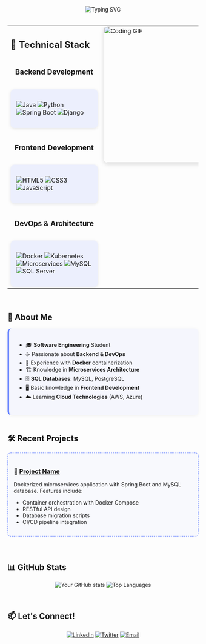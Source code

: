 <div align="center">
  <img src="https://readme-typing-svg.demolab.com?font=Fira+Code&weight=600&size=26&duration=4000&pause=1000&color=5C7AFF&center=true&vCenter=true&width=500&lines=Hi+there%2C+I'm+Kendryd+Rodriguez;Welcome+to+my+profile!;Software+Engineering+Student;Backend+%26+DevOps+Enthusiast" alt="Typing SVG" />
</div>

<br>

<table>
  <tr>
    <td width="60%" valign="top" style="border: none;">
    
## 🚀 Technical Stack

<div style="display: flex; flex-wrap: wrap; gap: 15px; justify-content: center; margin-top: 20px;">

### **Backend Development**
<div style="background: rgba(92,122,255,0.1); padding: 15px; border-radius: 10px; min-width: 200px; box-shadow: 0 2px 8px rgba(0,0,0,0.1);">
  
![Java](https://img.shields.io/badge/Java-%232370ED.svg?style=for-the-badge&logo=java&logoColor=white)
![Python](https://img.shields.io/badge/Python%20-%2314354C.svg?style=for-the-badge&logo=python&logoColor=white)
![Spring Boot](https://img.shields.io/badge/Spring%20Boot-%236DB33F.svg?style=for-the-badge&logo=springboot&logoColor=white)
![Django](https://img.shields.io/badge/Django-%23092E20.svg?style=for-the-badge&logo=django&logoColor=white)

</div>

### **Frontend Development**
<div style="background: rgba(92,122,255,0.1); padding: 15px; border-radius: 10px; min-width: 200px; box-shadow: 0 2px 8px rgba(0,0,0,0.1);">
  
![HTML5](https://img.shields.io/badge/HTML5%20-%23E34F26.svg?style=for-the-badge&logo=html5&logoColor=white)
![CSS3](https://img.shields.io/badge/CSS%20-%231572B6.svg?style=for-the-badge&logo=css3&logoColor=white)
![JavaScript](https://img.shields.io/badge/JavaScript%20-%23F7DF1E.svg?style=for-the-badge&logo=javascript&logoColor=black)

</div>

### **DevOps & Architecture**
<div style="background: rgba(92,122,255,0.1); padding: 15px; border-radius: 10px; min-width: 200px; box-shadow: 0 2px 8px rgba(0,0,0,0.1);">
  
![Docker](https://img.shields.io/badge/Docker-2496ED?style=for-the-badge&logo=docker&logoColor=white)
![Kubernetes](https://img.shields.io/badge/Kubernetes-326CE5?style=for-the-badge&logo=kubernetes&logoColor=white)
![Microservices](https://img.shields.io/badge/Microservices-1890FF?style=for-the-badge&logo=circle&logoColor=white)
![MySQL](https://img.shields.io/badge/MySQL-4479A1?style=for-the-badge&logo=mysql&logoColor=white)
![SQL Server](https://img.shields.io/badge/Microsoft%20SQL%20Server-CC2927?style=for-the-badge&logo=microsoft%20sql%20server&logoColor=white)

</div>

</div>
    </td>
    <td width="40%" valign="top" style="border: none;">
      <img height="360" alt="Coding GIF" src="https://camo.githubusercontent.com/d1e9733ec79822bcadf8b9a1035840ee511e2f022fe9f652cc163db23dc171d3/68747470733a2f2f6d656469612e67697068792e636f6d2f6d656469612f53576f536b4e36447854737a71494b4571762f67697068792e676966" style="border-radius: 10px; box-shadow: 0 4px 12px rgba(0,0,0,0.15); display: block; margin-left: auto; margin-right: auto;">
    </td>
  </tr>
</table>

<br>

## 📌 About Me

<div style="background: rgba(92,122,255,0.05); padding: 20px; border-radius: 10px; border-left: 4px solid #5C7AFF; box-shadow: 0 2px 10px rgba(0,0,0,0.05);">

- 🎓 **Software Engineering** Student  
- ☕ Passionate about **Backend & DevOps**  
- 🐋 Experience with **Docker** containerization  
- 🏗️ Knowledge in **Microservices Architecture**  
- 🗄️ **SQL Databases**: MySQL, PostgreSQL  
- 🖥️ Basic knowledge in **Frontend Development**  
- ☁️ Learning **Cloud Technologies** (AWS, Azure)  

</div>

<br>

## 🛠️ Recent Projects

<div style="background: rgba(92,122,255,0.03); padding: 15px; border-radius: 8px; border: 1px dashed #5C7AFF; margin-bottom: 20px;">

### 🔗 [Project Name]()
Dockerized microservices application with Spring Boot and MySQL database. Features include:
- Container orchestration with Docker Compose
- RESTful API design
- Database migration scripts
- CI/CD pipeline integration

</div>

<br>

## 📊 GitHub Stats

<div align="center">
  
![Your GitHub stats](https://github-readme-stats.vercel.app/api?username=kendrydrodriguez11&show_icons=true&theme=radical&hide_border=true)
![Top Languages](https://github-readme-stats.vercel.app/api/top-langs/?username=kendrydrodriguez11&layout=compact&theme=radical&hide_border=true)

</div>

<br>

## 📫 Let's Connect!

<div align="center" style="margin-top: 20px;">
  
[![LinkedIn](https://img.shields.io/badge/LinkedIn-0077B5?style=for-the-badge&logo=linkedin&logoColor=white)](https://www.linkedin.com/in/kendryd-jonayker-rodriguez-ronquillo-77a1a826b/)
[![Twitter](https://img.shields.io/badge/Twitter-1DA1F2?style=for-the-badge&logo=twitter&logoColor=white)](#)
[![Email](https://img.shields.io/badge/Email-D14836?style=for-the-badge&logo=gmail&logoColor=white)](kendrydrodriguez6@gmail.com)

</div>
